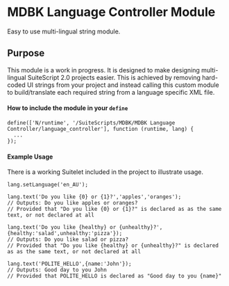 # MDBK Language Controller Module
Easy to use multi-lingual string module.

## Purpose ##
This module is a work in progress.
It is designed to make designing multi-lingual SuiteScript 2.0 projects easier.
This is achieved by removing hard-coded UI strings from your project and instead calling this custom module to build/translate each required string from a language specific XML file.

#### How to include the module in your `define` ####
```
define(['N/runtime', '/SuiteScripts/MDBK/MDBK Language Controller/language_controller'], function (runtime, lang) {
  ... 
});
```

#### Example Usage ####
There is a working Suitelet included in the project to illustrate usage.
```
lang.setLanguage('en_AU');

lang.text('Do you like {0} or {1}?','apples','oranges');
// Outputs: Do you like apples or oranges?
// Provided that "Do you like {0} or {1}?" is declared as as the same text, or not declared at all

lang.text('Do you like {healthy} or {unhealthy}?',{healthy:'salad',unhealthy:'pizza'});
// Outputs: Do you like salad or pizza?
// Provided that "Do you like {healthy} or {unhealthy}?" is declared as as the same text, or not declared at all

lang.text('POLITE_HELLO',{name:'John'});
// Outputs: Good day to you John
// Provided that POLITE_HELLO is declared as "Good day to you {name}"
```
